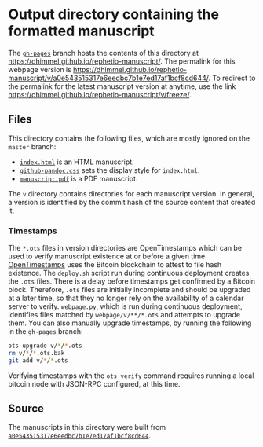 # Output directory containing the formatted manuscript

The [`gh-pages`](https://github.com/dhimmel/rephetio-manuscript/tree/gh-pages) branch hosts the contents of this directory at https://dhimmel.github.io/rephetio-manuscript/.
The permalink for this webpage version is https://dhimmel.github.io/rephetio-manuscript/v/a0e543515317e6eedbc7b1e7ed17af1bcf8cd644/.
To redirect to the permalink for the latest manuscript version at anytime, use the link https://dhimmel.github.io/rephetio-manuscript/v/freeze/.

## Files

This directory contains the following files, which are mostly ignored on the `master` branch:

+ [`index.html`](index.html) is an HTML manuscript.
+ [`github-pandoc.css`](github-pandoc.css) sets the display style for `index.html`.
+ [`manuscript.pdf`](manuscript.pdf) is a PDF manuscript.

The `v` directory contains directories for each manuscript version.
In general, a version is identified by the commit hash of the source content that created it.

### Timestamps

The `*.ots` files in version directories are OpenTimestamps which can be used to verify manuscript existence at or before a given time.
[OpenTimestamps](https://opentimestamps.org/) uses the Bitcoin blockchain to attest to file hash existence.
The `deploy.sh` script run during continuous deployment creates the `.ots` files.
There is a delay before timestamps get confirmed by a Bitcoin block.
Therefore, `.ots` files are initially incomplete and should be upgraded at a later time, so that they no longer rely on the availability of a calendar server to verify.
`webpage.py`, which is run during continuous deployment, identifies files matched by `webpage/v/**/*.ots` and attempts to upgrade them.
You can also manually upgrade timestamps, by running the following in the `gh-pages` branch:

```sh
ots upgrade v/*/*.ots
rm v/*/*.ots.bak
git add v/*/*.ots
```

Verifying timestamps with the `ots verify` command requires running a local bitcoin node with JSON-RPC configured, at this time.

## Source

The manuscripts in this directory were built from
[`a0e543515317e6eedbc7b1e7ed17af1bcf8cd644`](https://github.com/dhimmel/rephetio-manuscript/commit/a0e543515317e6eedbc7b1e7ed17af1bcf8cd644).

